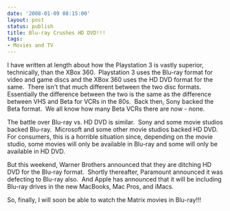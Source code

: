 ```yaml
---
date: '2008-01-09 08:15:00'
layout: post
status: publish
title: Blu-ray Crushes HD DVD!!!
tags:
- Movies and TV
---
```


I have written at length about how the Playstation 3 is vastly superior, technically, than the XBox 360.  Playstation 3 uses the Blu-ray format for video and game discs and the XBox 360 uses the HD DVD format for the same.  There isn't that much different between the two disc formats.  Essentially the difference between the two is the same as the difference between VHS and Beta for VCRs in the 80s.  Back then, Sony backed the Beta format.  We all know how many Beta VCRs there are now - none.

The battle over Blu-ray vs. HD DVD is similar.  Sony and some movie studios backed Blu-ray.  Microsoft and some other movie studios backed HD DVD.  For consumers, this is a horrible situation since, depending on the movie studio, some movies will only be available in Blu-ray and some will only be available in HD DVD.

But this weekend, Warner Brothers announced that they are ditching HD DVD for the Blu-ray format.  Shortly thereafter, Paramount announced it was defecting to Blu-ray also.  And Apple has announced that it will be including Blu-ray drives in the new MacBooks, Mac Pros, and iMacs.

So, finally, I will soon be able to watch the Matrix movies in Blu-ray!!!
